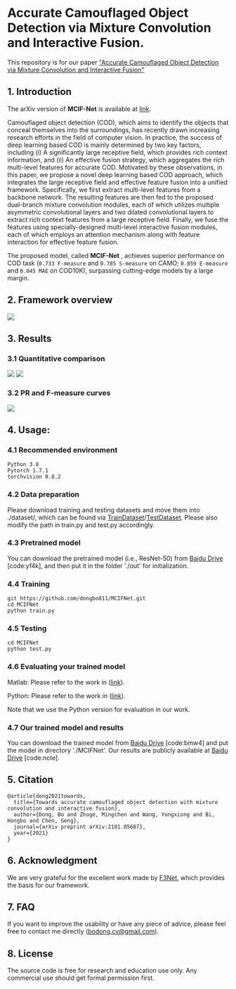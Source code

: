 # Accurate Camouflaged Object Detection via Mixture Convolution and Interactive Fusion.

This repository is for our paper ["Accurate Camouflaged Object Detection via Mixture Convolution and Interactive Fusion"](hxxx)



## 1. Introduction

The arXiv version of **MCIF-Net** is available at [link](hxxx).

Camouflaged object detection (COD), which aims to identify the objects that conceal themselves into the surroundings, has recently drawn increasing research efforts in the field of computer vision. In practice, the success of deep learning based COD is mainly determined by two key factors, including (i) A significantly large receptive field, which provides rich context information, and (ii) An effective fusion strategy, which aggregates the rich multi-level features for accurate COD. Motivated by these observations, in this paper, we propose a novel deep learning based COD approach, which integrates the large receptive field and effective feature fusion into a unified framework. Specifically, we first extract multi-level features from a backbone network. The resulting features are then fed to the proposed dual-branch mixture convolution modules, each of which utilizes multiple asymmetric convolutional layers and two dilated convolutional layers to extract rich context features from a large receptive field. Finally, we fuse the features using specially-designed multi-level interactive fusion modules, each of which employs an attention mechanism along with feature interaction for effective feature fusion.

The proposed model, called **MCIF-Net** , achieves superior performance on COD task (`0.733 F-measure` and `0.785 S-measure` on CAMO; `0.859 E-measure` and `0.045 MAE`  on COD10K), surpassing cutting-edge models by a large margin.

## 2. Framework overview

![](https://github.com/dongbo811/MCIFNet/blob/main/Figs/net.png)


## 3. Results

### 3.1 Quantitative comparison

![](https://github.com/dongbo811/MCIFNet/blob/main/Figs/visual1.png)
![](https://github.com/dongbo811/MCIFNet/blob/main/Figs/visual2.png)
### 3.2 PR and F-measure curves

![](https://github.com/dongbo811/MCIFNet/blob/main/Figs/pr_curve.png)

## 4. Usage:

### 4.1 Recommended environment

```
Python 3.8
Pytorch 1.7.1
torchvision 0.8.2
```

### 4.2 Data preparation

Please download training and testing datasets and move them into ./dataset/, which can be found via [TrainDataset](https://drive.google.com/u/0/uc?id=120wKRvwXpqqeEejw60lYsEyZ4SOicR3M&export=download)/[TestDataset](https://drive.google.com/u/0/uc?id=1bTIb2qo7WXfyLgCn43Pz0ZDQ4XceO9dE&export=download). Please also modify the path in train.py and test.py accordingly.


### 4.3 Pretrained model

You can download the pretrained model (i.e., ResNet-50) from [Baidu Drive](https://pan.baidu.com/s/17o9ixUYJlE_Xr6fjzqUF0Q) [code:yf4k], and then put it in the folder './out' for initialization. 

### 4.4 Training

```
git https://github.com/dongbo811/MCIFNet.git
cd MCIFNet 
python train.py
```

### 4.5 Testing

```
cd MCIFNet 
python test.py
```

### 4.6 Evaluating your trained model

Matlab: Please refer to the work in ([link](https://github.com/DengPingFan/SINet)).

Python: Please refer to the work in ([link](https://github.com/zyjwuyan/SOD_Evaluation_Metrics)).

Note that we use the Python version for evaluation in our work.


### 4.7 Our trained model and results

You can download the trained model from [Baidu Drive](https://pan.baidu.com/s/1logoYpfwNWDawOGotTSnAw) [code:bmw4] and put the model in directory './MCIFNet'. Our results are publicly available at [Baidu Drive](https://pan.baidu.com/s/1RKPgQr-9q81auZNR9_tlCQ) [code:ncte].

## 5. Citation

```
@article{dong2021towards,
  title={Towards accurate camouflaged object detection with mixture convolution and interactive fusion},
  author={Dong, Bo and Zhuge, Mingchen and Wang, Yongxiong and Bi, Hongbo and Chen, Geng},
  journal={arXiv preprint arXiv:2101.05687},
  year={2021}
}
```

## 6. Acknowledgment

We are very grateful for the excellent work made by [F3Net](https://github.com/weijun88/F3Net), which provides the basis for our framework.

## 7. FAQ

If you want to improve the usability or have any piece of advice, please feel free to contact me directly (bodong.cv@gmail.com).

## 8. License

The source code is free for research and education use only. Any commercial use should get formal permission first.


